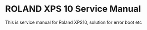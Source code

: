 # ROLAND XPS 10 Service Manual
This is service manual for Roland XPS10, solution for error boot etc
